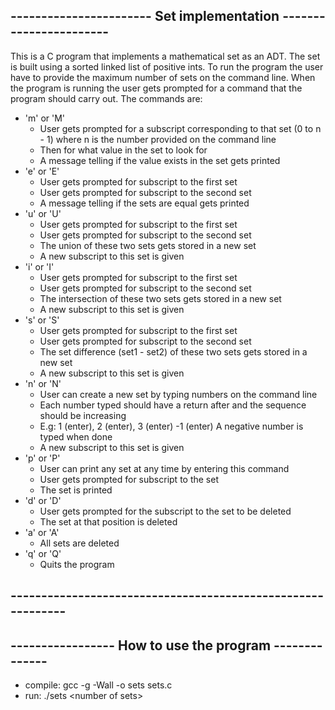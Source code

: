 ## ----------------------- Set implementation -----------------------
This is a C program that implements a mathematical  set as an ADT.
The set is built using a sorted linked list of positive ints. To run the program the
user have to provide the maximum number of sets on the command line.
When the program is running the user gets prompted for a command that the program should carry out.
The commands are:
* 'm' or 'M'
    * User gets prompted for a subscript corresponding to that set (0 to n - 1)
      where n is the number provided on the command line
    * Then for what value in the set to look for
    * A message telling if the value exists in the set gets printed
* 'e' or 'E'
    * User gets prompted for subscript to the first set
    * User gets prompted for subscript to the second set
    * A message telling if the sets are equal gets printed
* 'u' or 'U'
    * User gets prompted for subscript to the first set
    * User gets prompted for subscript to the second set
    * The union of these two sets gets stored in a new set
    * A new subscript to this set is given
* 'i' or 'I'
    * User gets prompted for subscript to the first set
    * User gets prompted for subscript to the second set
    * The intersection of these two sets gets stored in a new set
    * A new subscript to this set is given
* 's' or 'S'
    * User gets prompted for subscript to the first set
    * User gets prompted for subscript to the second set
    * The set difference (set1 - set2) of these two sets gets stored in a new set
    * A new subscript to this set is given
* 'n' or 'N'
    * User can create a new set by typing numbers on the command line
    * Each number typed should have a return after and the sequence should be increasing
    * E.g: 1 (enter), 2 (enter), 3 (enter) -1 (enter) A negative number is typed when done
    * A new subscript to this set is given
* 'p' or 'P'
    * User can print any set at any time by entering this command
    * User gets prompted for subscript to the set
    * The set is printed
* 'd' or 'D'
    * User gets prompted for the subscript to the set to be deleted
    * The set at that position is deleted
* 'a' or 'A'
    * All sets are deleted
* 'q' or 'Q'
    * Quits the program

## ------------------------------------------------------------

## ----------------- How to use the program --------------
* compile: gcc -g -Wall -o sets sets.c
* run: ./sets \<number of sets>

